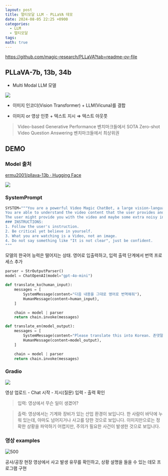```yaml
---
layout: post
title: 멀티모달 LLM - PLLaVA 데모
date: 2024-08-05 22:25 +0900
categories:
  - LLM
  - 멀티모달
tags: 
math: true
---
```

<https://github.com/magic-research/PLLaVA?tab=readme-ov-file>

## PLLaVA-7b, 13b, 34b

- Multi Modal LLM 모델

![](https://i.imgur.com/UvMDbGw.png)


- 이미지 인코더(Vision Transformer) + LLM(Vicuna)를 결합

- 이미지 or 영상 인풋 + 텍스트 지시 ⇒ 텍스트 아웃풋


> Video-based Generative Performance 벤치마크들에서 SOTA
> Zero-shot Video Question Answering 벤치마크들에서 최상위권

## DEMO

### Model 출처

[ermu2001/pllava-13b · Hugging Face](<https://huggingface.co/ermu2001/pllava-13b>)

![](https://i.imgur.com/30ERuvT.png)


### SystemPrompt

```python
SYSTEM="""You are a powerful Video Magic ChatBot, a large vision-language assistant. 
You are able to understand the video content that the user provides and assist the user in a video-language related task.
The user might provide you with the video and maybe some extra noisy information to help you out or ask you a question. Make use of the information in a proper way to be competent for the job.
### INSTRUCTIONS:
1. Follow the user's instruction.
2. Be critical yet believe in yourself.
3. What you are watching is a Video, not an image.
4. Do not say something like "It is not clear", just be confident.
"""

```

모델의 한국어 능력은 떨어지는 상태. 영어로 입출력하고, 입력 출력 단계에서 번역 프로세스 추가


```python
parser = StrOutputParser()
model = ChatOpenAI(model="gpt-4o-mini")

def translate_ko(human_input):
    messages = [
        SystemMessage(content="다음 내용을 그대로 영어로 번역해줘"),
        HumanMessage(content=human_input),
    ]

    chain = model | parser
    return chain.invoke(messages)

def translate_en(model_output):
    messages = [
        SystemMessage(content="Please translate this into Korean. 존댓말로 해줘."),
        HumanMessage(content=model_output),
    ]

    chain = model | parser
    return chain.invoke(messages)

```

### Gradio

![](https://i.imgur.com/UP0hTj8.png)

영상 업로드 - Chat 시작 - 지시(질문) 입력 - 출력 확인


> 입력: 영상에서 무슨 일이 생겼어?

>출력: 영상에서는 기계와 장비가 있는 산업 환경이 보입니다. 한 사람이 바닥에 누워 있는데, 아마도 넘어지거나 사고를 당한 것으로 보입니다. 이미지만으로는 정확한 상황을 파악하기 어렵지만, 주의가 필요한 사건이 발생한 것으로 보입니다.


### 영상 examples

![500](https://i.imgur.com/JJJmVMK.png)

공사/공장 현장 영상에서 사고 발생 유무를 확인하고, 상황 설명을 들을 수 있는 데모 프로그램 구현